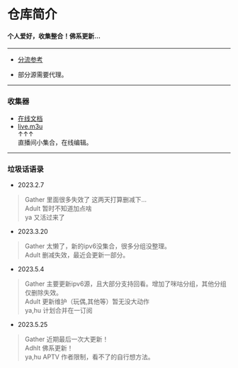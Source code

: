 
# 仓库简介
#### 个人爱好，收集整合！佛系更新…
---
* [分流参考](https://raw.githubusercontent.com/YanG-1989/list/main/IPTV.list)    
  
* 部分源需要代理。
---
### 收集器
* [在线文档](https://docs.qq.com/doc/DYnRUbHl6akRLUUJi)  
* [live.m3u](https://raw.githubusercontent.com/YanG-1989/m3u/main/live.m3u)  
↑↑↑  
直播间小集合，在线编辑。  
---
### 垃圾话语录
* 2023.2.7  
>Gather 里面很多失效了 这两天打算删减下...  
>Adult 暂时不知道加点啥  
>ya 又活过来了  
* 2023.3.20  
>Gather 太懒了，新的ipv6没集合，很多分组没整理。  
>Adult 删减失效，最近会更新一部分。  
* 2023.5.4  
>Gather 主要更新ipv6源，且大部分支持回看。增加了咪咕分组，其他分组仅删除失效。    
>Adult 更新维护（玩偶,其他等）暂无没大动作   
>ya,hu 计划合并在一订阅  
* 2023.5.25  
>Gather 近期最后一次大更新！  
>Adhlt 佛系更新！  
>ya,hu APTV 作者限制，看不了的自行想方法。  
